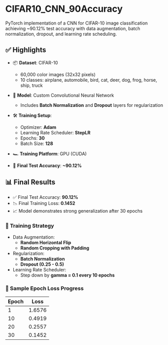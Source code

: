 # CIFAR10_CNN_90Accuracy
PyTorch implementation of a CNN for CIFAR-10 image classification achieving ~90.12% test accuracy with data augmentation, batch normalization, dropout, and learning rate scheduling.

## ✅ Highlights

- 📦 **Dataset**: CIFAR-10  
  - 60,000 color images (32x32 pixels)
  - 10 classes: airplane, automobile, bird, cat, deer, dog, frog, horse, ship, truck

- 🧠 **Model**: Custom Convolutional Neural Network  
  - Includes **Batch Normalization** and **Dropout** layers for regularization

- 🛠️ **Training Setup**:  
  - Optimizer: **Adam**
  - Learning Rate Scheduler: **StepLR**
  - Epochs: **30**
  - Batch Size: **128**

- 🏎️ **Training Platform**: GPU (CUDA)

- 🎯 **Final Test Accuracy**: **~90.12%**

## 📊 Final Results

- ✅ Final Test Accuracy: **90.12%**
- 📉 Final Training Loss: **0.1452**
- 📈 Model demonstrates strong generalization after 30 epochs

### 📌 Training Strategy
- Data Augmentation:
  - **Random Horizontal Flip**
  - **Random Cropping with Padding**
- Regularization:
  - **Batch Normalization**
  - **Dropout (0.25 - 0.5)**
- Learning Rate Scheduler:
  - Step down by **gamma = 0.1 every 10 epochs**

### 🧪 Sample Epoch Loss Progress

| Epoch | Loss  |
|-------|--------|
| 1     | 1.6576 |
| 10    | 0.4919 |
| 20    | 0.2557 |
| 30    | 0.1452 |
